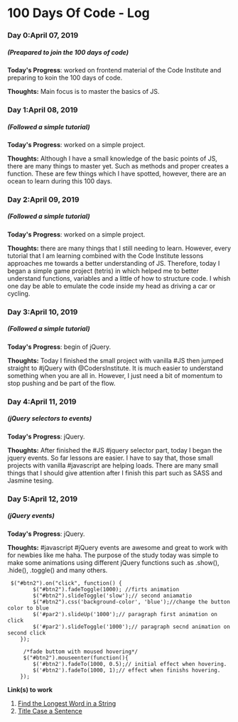 # 100 Days Of Code - Log

### Day 0:April 07, 2019 
##### (Preapared to join the 100 days of code)

**Today's Progress**: worked on frontend material of the Code Institute and preparing to koin the 100 days of code.

**Thoughts:** Main focus is to master the basics of JS.

### Day 1:April 08, 2019 
##### (Followed a simple tutorial)

**Today's Progress**: worked on a simple project.

**Thoughts:** Although I have a small knowledge of the basic points of JS, there are many things to master yet. Such as methods and proper creates a function. These are few things which I have spotted, however, there are an ocean to learn during this 100 days.

### Day 2:April 09, 2019 
##### (Followed a simple tutorial)

**Today's Progress**: worked on a simple project.

**Thoughts:** there are many things that I still needing to learn. However, every tutorial that I am learning combined with the Code Institute lessons approaches me towards a better understanding of JS. Therefore, today I began a simple game project (tetris) in which helped me to better understand functions, variables and a little of how to structure code. I whish one day be able to emulate the code inside my head as driving a car or cycling. 

### Day 3:April 10, 2019 
##### (Followed a simple tutorial)

**Today's Progress**: begin of jQuery.

**Thoughts:** Today I finished the small project with vanilla #JS  then jumped straight to #jQuery with @CodersInstitute. It is much easier to understand something when you are all in. However, I just need a bit of momentum to stop pushing and be part of the flow.

### Day 4:April 11, 2019 
##### (jQuery selectors to events)

**Today's Progress**: jQuery.

**Thoughts:** After finished the #JS #jquery selector part, today I began the jquery events. So far lessons are easier. I have to say that, those small projects with vanilla #javascript are helping loads. There are many small things that I should give attention after I finish this part such as SASS and Jasmine tesing.

### Day 5:April 12, 2019 
##### (jQuery events)

**Today's Progress**: jQuery.

**Thoughts:** #javascript #jQuery events are awesome and great to work with for newbies like me haha. The purpose of the study today was simple to make some animations using different jQuery functions such as .show(), .hide(), .toggle() and many others.

```
 $("#btn2").on("click", function() {
        $("#btn2").fadeToggle(1000); //firts animation
        $("#btn2").slideToggle('slow');// second aniamatio
        $("#btn2").css('background-color', 'blue');//change the button color to blue
        $('#par2').slideUp('1000');// paragraph first animation on click
        $('#par2').slideToggle('1000');// paragraph secnd animation on second click
    });
    
     /*fade buttom with moused hovering*/
     $("#btn2").mouseenter(function(){
        $('#btn2').fadeTo(1000, 0.5);// initial effect when hovering.
        $('#btn2').fadeTo(1000, 1);// effect when finishs hovering.
    });
```



**Link(s) to work**
1. [Find the Longest Word in a String](https://www.freecodecamp.com/challenges/find-the-longest-word-in-a-string)
2. [Title Case a Sentence](https://www.freecodecamp.com/challenges/title-case-a-sentence)
